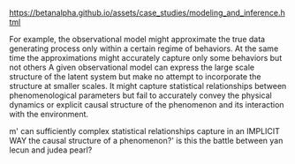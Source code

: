 https://betanalpha.github.io/assets/case_studies/modeling_and_inference.html

For example, the observational model might approximate the true data generating process only within a certain regime of behaviors. At the same time the approximations might accurately capture only some behaviors but not others
A given observational model can express the large scale structure of the latent system but make no attempt to incorporate the structure at smaller scales. It might capture statistical relationships between phenomenological parameters but fail to accurately convey the physical dynamics or explicit causal structure of the phenomenon and its interaction with the environment.




m' can sufficiently complex statistical relationships capture in an IMPLICIT WAY the causal structure of a phenomenon?' is this the battle between yan lecun and judea pearl?